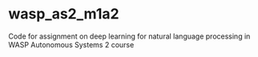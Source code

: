 # wasp_as2_m1a2
Code for assignment on deep learning for natural language processing in WASP Autonomous Systems 2 course
